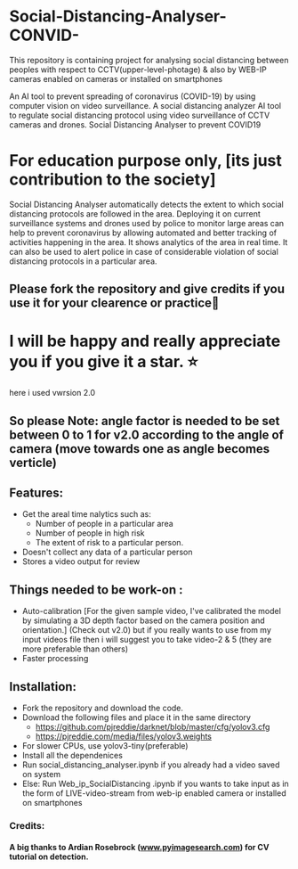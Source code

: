 # Social-Distancing-Analyser-CONVID-
This repository is containing project for analysing social distancing between peoples with respect to CCTV(upper-level-photage) &amp; also by WEB-IP cameras enabled on cameras or installed on smartphones 

An AI tool to prevent spreading of coronavirus (COVID-19) by using computer vision on video surveillance. A social distancing analyzer AI tool to regulate social distancing protocol using video surveillance of CCTV cameras and drones. Social Distancing Analyser to prevent COVID19

# For education purpose only, [its just  contribution to the  society]
Social Distancing Analyser automatically detects the extent to which social distancing protocols are followed in the area. Deploying it on current surveillance systems and drones used by police to monitor large areas can help to prevent coronavirus by allowing automated and better tracking of activities happening in the area. It shows analytics of the area in real time. It can also be used to alert police in case of considerable violation of social distancing protocols in a particular area.

## Please fork the repository and give credits if you use it for your clearence or practice🙂

# I will be happy and really appreciate you  if you give it a star. ⭐

here i used vwrsion 2.0
## So please Note: angle factor is needed to be set between 0 to 1 for v2.0 according to the angle of camera (move towards one as angle becomes verticle)

## Features:
* Get the areal time nalytics such as:
   - Number of people in a particular area
   - Number of people in high risk
   - The extent of risk to a particular person.
* Doesn't collect any data of a particular person
* Stores a video output for review

## Things needed to be work-on :
* Auto-calibration [For the given sample video, I've calibrated the model by simulating a 3D depth factor based on the camera position and orientation.] (Check out v2.0) but if you really wants to use from my input videos file then i will suggest you to take video-2 & 5 (they are more preferable than others)
* Faster processing

## Installation:
* Fork the repository and download the code.
* Download the following files and place it in the same directory
  - https://github.com/pjreddie/darknet/blob/master/cfg/yolov3.cfg
  - https://pjreddie.com/media/files/yolov3.weights
* For slower CPUs, use yolov3-tiny(preferable)
* Install all the dependenices
* Run social_distancing_analyser.ipynb if you already had a video saved on system 
* Else: Run Web_ip_SocialDistancing .ipynb if you wants to take input as in the form of LIVE-video-stream from web-ip enabled camera or installed on smartphones

### Credits:
#### A big thanks to Ardian Rosebrock (www.pyimagesearch.com) for CV tutorial on detection.
